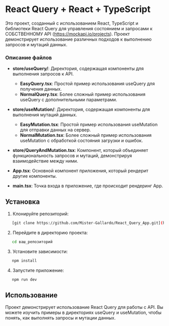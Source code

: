 # React Query + React + TypeScript

Это проект, созданный с использованием React, TypeScript и библиотеки React Query для управления состоянием и запросами к СОБСТВЕННОМУ API (https://mockapi.io/projects). Проект демонстрирует использование различных подходов к выполнению запросов и мутаций данных.

### Описание файлов

- **store/useQuery/**: Директория, содержащая компоненты для выполнения запросов к API.
  - **EasyQuery.tsx**: Простой пример использования useQuery для получения данных.
  - **NormalQuery.tsx**: Более сложный пример использования useQuery с дополнительными параметрами.

- **store/useMutation/**: Директория, содержащая компоненты для выполнения мутаций данных.
  - **EasyMutation.tsx**: Простой пример использования useMutation для отправки данных на сервер.
  - **NormalMutation.tsx**: Более сложный пример использования useMutation с обработкой состояния загрузки и ошибок.

- **store/QueryAndMutation.tsx**: Компонент, который объединяет функциональность запросов и мутаций, демонстрируя взаимодействие между ними.

- **App.tsx**: Основной компонент приложения, который рендерит другие компоненты.

- **main.tsx**: Точка входа в приложение, где происходит рендеринг App.

## Установка

1. Клонируйте репозиторий:
```bash
   [git clone https://github.com/Mister-Gallardo/React_Query_App.git](https://github.com/Mister-Gallardo/React_Query_App.git)
```   

2. Перейдите в директорию проекта:
```bash
   cd ваш_репозиторий
```

3. Установите зависимости:
```bash
   npm install
```
   
4. Запустите приложение:
```bash
   npm run dev
```   

## Использование

Проект демонстрирует использование React Query для работы с API. Вы можете изучить примеры в директориях useQuery и useMutation, чтобы понять, как выполнять запросы и мутации данных.
